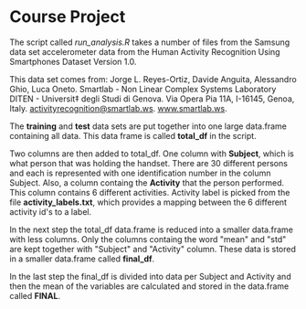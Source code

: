 Course Project
=============================

The script called *run_analysis.R* takes a number of files from the Samsung data set accelerometer data from the  Human Activity Recognition Using Smartphones Dataset Version 1.0. 

This data set comes from:
Jorge L. Reyes-Ortiz, Davide Anguita, Alessandro Ghio, Luca Oneto.
Smartlab - Non Linear Complex Systems Laboratory
DITEN - Universit‡ degli Studi di Genova.
Via Opera Pia 11A, I-16145, Genoa, Italy.
activityrecognition@smartlab.ws.
www.smartlab.ws. 

The **training** and **test** data sets are put together into one large data.frame containing all data. This data frame is called **total_df** in the script.

Two columns are then added to total_df. One column with **Subject**, which is what person that was holding the handset. There are 30 different persons and each is represented with one identification number in the column Subject. Also, a column containg the **Activity** that the person performed. This column contains 6 different activities. Activity label is picked from the file **activity_labels.txt**, which provides a mapping between the 6 different activity id's to a label.

In the next step the total_df data.frame is reduced into a smaller data.frame with less columns. Only the columns containg the word "mean" and "std" are kept together with "Subject" and "Activity" column. These data is stored in a smaller data.frame called **final_df**.

In the last step the final_df is divided into data per Subject and Activity and then the mean of the variables are calculated and stored in the data.frame called **FINAL**.




